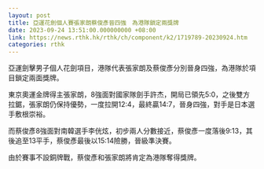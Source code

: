 ```yaml
---
layout: post
title: 亞運花劍個人賽張家朗蔡俊彥晉四強　為港隊鎖定兩獎牌
date: 2023-09-24 13:51:00.000000000 +08:00
link: https://news.rthk.hk/rthk/ch/component/k2/1719789-20230924.htm
categories: rthk
---
```


亞運劍擊男子個人花劍項目，港隊代表張家朗及蔡俊彥分別晉身四強，為港隊於項目鎖定兩面獎牌。

東京奧運金牌得主張家朗，8強面對國家隊劍手許杰，開局已領先5:0，之後雙方拉鋸，張家朗仍保持優勢，一度拉開12:4，最終贏14:7，晉身四強，對手是日本選手敷根崇裕。

而蔡俊彥8強面對南韓選手李侊炫，初步兩人分數接近，蔡俊彥一度落後9:13，其後追至13平手，蔡俊彥最後以15:14險勝，晉級準決賽。

由於賽事不設銅牌戰，蔡俊彥和張家朗將肯定為港隊奪得獎牌。
